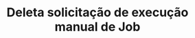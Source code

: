 ---
title: Deleta solicitação de execução manual de Job
api:
  file: readme-hml-corebank.json
  operationId: delete_v1-internal-services-cron-queue-id
hidden: false
---
